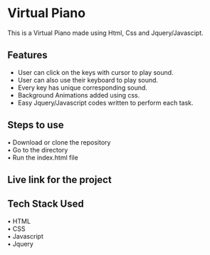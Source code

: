# Virtual Piano

This is a Virtual Piano made using Html, Css and Jquery/Javascipt.

## Features

- User can click on the keys with cursor to play sound.
- User can also use their keyboard to play sound.
- Every key has unique corresponding sound.
- Background Animations added using css.
- Easy Jquery/Javascript codes written to perform each task.



## Steps to use

• Download or clone the repository \
• Go to the directory\
• Run the index.html file

## Live link for the project



## Tech Stack Used

• HTML\
• CSS\
• Javascript\
• Jquery



